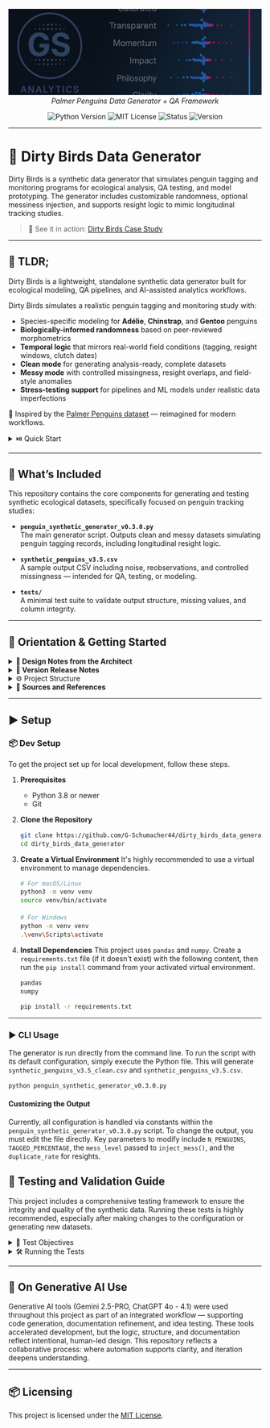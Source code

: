 <file name=0 path=/Users/garrettschumacher/Documents/git_repos/dirty_birds_data_generator/README.md><p align="center">
  <img src="dark_logo_banner.png" width="1000"/>
  <br>
  <em>Palmer Penguins Data Generator + QA Framework</em>
</p>

<p align="center">
  <img alt="Python Version" src="https://img.shields.io/badge/python-3.8+-blue.svg">
  <img alt="MIT License" src="https://img.shields.io/badge/license-MIT-blue">
  <img alt="Status" src="https://img.shields.io/badge/status-alpha-lightgrey">
  <img alt="Version" src="https://img.shields.io/badge/version-v0.3.0-blueviolet">
</p>

---

# 🐧 Dirty Birds Data Generator

Dirty Birds is a synthetic data generator that simulates penguin tagging and monitoring programs for ecological analysis, QA testing, and model prototyping. The generator includes customizable randomness, optional messiness injection, and supports resight logic to mimic longitudinal tracking studies.

>📸 See it in action: [Dirty Birds Case Study](https://github.com/G-Schumacher44/dirty_birds_case_study)

___


## 🧩 TLDR;

Dirty Birds is a lightweight, standalone synthetic data generator built for ecological modeling, QA pipelines, and AI-assisted analytics workflows.

Dirty Birds simulates a realistic penguin tagging and monitoring study with:

- Species-specific modeling for **Adélie**, **Chinstrap**, and **Gentoo** penguins  
- **Biologically-informed randomness** based on peer-reviewed morphometrics  
- **Temporal logic** that mirrors real-world field conditions (tagging, resight windows, clutch dates)  
- **Clean mode** for generating analysis-ready, complete datasets  
- **Messy mode** with controlled missingness, resight overlaps, and field-style anomalies  
- **Stress-testing support** for pipelines and ML models under realistic data imperfections

🧠 Inspired by the [Palmer Penguins dataset](https://github.com/allisonhorst/palmerpenguins) — reimagined for modern workflows.

<details>
<summary> ⏯️ Quick Start</summary>
<br>

1. **Clone the repository**  
   
   ```bash
   git clone https://github.com/G-Schumacher44/dirty_birds_data_generator.git
   cd dirty_birds_data_generator
    ```

2.	**(Optional) Create a virtual environment**

    ```bash
    python -m venv venv
    source venv/bin/activate  # or venv\Scripts\activate on Windows
    pip install -r requirements.txt
    ```
3.	**Run the generator (default config, clean data)**

    ```bash
    python penguin_synthetic_generator_v0.3.0.py
    ```

</details>

---

## 📐 What’s Included

This repository contains the core components for generating and testing synthetic ecological datasets, specifically focused on penguin tracking studies:

- **`penguin_synthetic_generator_v0.3.0.py`**  
  The main generator script. Outputs clean and messy datasets simulating penguin tagging records, including longitudinal resight logic.

- **`synthetic_penguins_v3.5.csv`**  
  A sample output CSV including noise, reobservations, and controlled missingness — intended for QA, testing, or modeling.

- **`tests/`**  
  A minimal test suite to validate output structure, missing values, and column integrity.

---

## 🧭 Orientation & Getting Started

<details>
<summary><strong>🧠 Design Notes from the Architect</strong></summary>
<br>
Dirty Birds was created to fill the gap between clean, curated demo datasets and the messy, complex data typical in ecological fieldwork.

The original [Palmer Penguins dataset](https://github.com/allisonhorst/palmerpenguins) is widely used for teaching and modeling, but it lacks longitudinal structure, controlled messiness, and metadata variation. Dirty Birds addresses these limitations with:

- Multi-species support (Adélie, Chinstrap, Gentoo)  
- Realistic morphometric ranges based on field data  
- Simulated tagging, resight patterns, and seasonal clutch events  
- Field-like artifacts: missing values, duplicates, partial records  
- A **tiered realism system**: from clean, analysis-ready outputs to messy, field-style datasets for pipeline testing and skill building

The goal was not just to replicate a dataset — but to simulate real-world constraints. Dirty Birds helps teams validate pipelines, stress-test models, and teach robust data practices with credible synthetic data grounded in ecological research.

</details>

</details>

<details>
<summary><strong>🫆 Version Release Notes</strong></summary>

### ✅ v0.3.0 (Current)

This version introduces significant enhancements to the data generation logic, focusing on deeper ecological realism and more complex data quality challenges.

**✨ New Features**

- **Clutch & Egg-Laying Logic**: The generator now simulates clutch completion and egg-laying dates.
  - `clutch_completion` column added, with probabilities based on species.
  - `date_egg` column added, calculated relative to the capture date for successful clutches.
- **Advanced Health Status Modeling**: Health status is now dynamically calculated based on a combination of factors:
  - Body mass relative to species-specific means.
  - Colony-based "stress factors" that impact health thresholds.
  - Species-specific fragility modifiers.
- **Longitudinal Resight Duplication**: The script now simulates longitudinal studies by creating "resighted" penguin records.
  - Duplicates a configurable percentage of records.
  - Advances the `capture_date` and `age_group` for resighted penguins.
  - Applies slight "drift" to biometric measurements over time.

**🛠️ Improvements**

- **Refined Messiness Injection**: The `inject_mess` function is more sophisticated, adding new types of data corruption:
  - More plausible outliers for biometric measurements, constrained within biological bounds.
  - A wider variety of typos and invalid formats for categorical data (`sex`, `age_group`, `colony_id`).
  - Corrupted and invalid date formats.
- **Ecological Weighting**: Penguin generation now uses weighted probabilities for colony assignment and age groups, creating a more realistic population distribution.
- **Dedicated Species Missingness**: A new function specifically injects `NaN` values into the `species` column to better simulate a common field data issue.
- **Study Name Generation**: A `study_name` (e.g., `PAPRI2023`) is now generated based on the capture year, mimicking real project identifiers.

---

### 🔮 v0.4.0 (Planned)

(more robust tagging systems, yaml configuration<move to an agnostic system that can generate any species style data>)

</details>

</details> 

<details>
<summary>⚙️ Project Structure</summary>

```
dirty_birds_data_generator/
│
├── .gitignore                  # Specifies files and directories to be ignored by Git.
│
├── penguin_synthetic_generator_v0.3.0.py  # The core data generation script.
│
├── pytests/                      # Directory containing all tests for the project.
│   └── test_penguin_generator.py # Pytest suite to validate the generator's output.
│
├── README.md                   # This documentation file.
│
├── requirements.txt            # (Recommended) Lists Python dependencies for the project.
│
└── *.csv                       # Generated output files (ignored by .gitignore).
    ├── synthetic_penguins_v3.5_clean.csv # The clean, analysis-ready dataset.
    └── synthetic_penguins_v3.5.csv       # The messy dataset with injected errors.
```

</details>

<details>
<summary><strong>📖 Sources and References</strong></summary>

**📚 Research-Backed Design**

The generator is grounded in real-world penguin research.

I based colony sizes on published ecological studies, modeled species-specific morphometrics using real measurements, and designed the temporal structure (e.g. tag dates, egg laying, resight windows) to mirror field realities.

Even the injected messiness — like partial sex assignments, missing weights, or resight overlaps — was crafted based on documented fieldwork constraints and data collection patterns.

Behind this generator is a layer of ecological research: peer-reviewed literature, dataset audits, and tagging program documentation all informed the logic. Our goal was to build not just plausible data — but credible synthetic data.

**Sources**

- [Palmer Penguins Extended Dataset (Kaggle)](https://www.kaggle.com/datasets/samybaladram/palmers-penguin-dataset-extended)  
  *(used as a baseline dataset for structure and values across key features)*
- [Original Palmer Penguins R package](https://github.com/allisonhorst/palmerpenguins)  
  *(provided foundational variable definitions and column semantics)*
- [USAP Continental Field Manual (2024)](https://www.usap.gov/usapgov/travelAndDeployment/documents/Continental-Field-Manual-2024.pdf)  
  *(used for tag/resight timing and field logistics modeling)*
- [Adélie Penguin Breeding Census – AADC Collection #154](https://data.aad.gov.au/aadc/biodiversity/display_collection.cfm?collection_id=154)  
  *(used for colony size distributions, clutch timing patterns, and site-specific breeding variability)*
- [Ropert‑Coudert et al. (2018) – *Two Massive Breeding Failures in an Adélie Colony*](https://doi.org/10.3389/fmars.2018.00264)  
  *(used to model temporal breeding variability and extreme event scenarios)*
- [Schmidt et al. (2021) – *Sub-Colony Habitat & Reproductive Success in Adélie Penguins*](https://doi.org/10.1038/s41598-021-94861-7)  
  *(used to parameterize habitat-scale effects on nest success rates)*
- [Palmer Station Morphometric Dataset (2007–2009, EDI)](https://data.key2stats.com/data-set/view/1299)  
  *(public-domain measurements of bill length, depth, flipper length, body mass, and sex across Adélie, Chinstrap, and Gentoo penguins — used to model species-specific distributions and dimorphism)*
- [Tyler et al. (2020) – *Morphometric & Genetic Evidence for Four Gentoo Penguin Clades*](https://doi.org/10.1002/ece3.6973)  
  *(used to parameterize Gentoo body size, bill morphology, and subspecies variation)*
- [Fattorini & Olmastroni (2021) – *Morphometric Sexing in Adélie Penguins*](https://doi.org/10.1007/s00300-021-02893-6)  
  *(used to model bill length, bill depth, body mass, and sex-based morphometric differences)*

</details>

---

## ▶️ Setup 

### 📦 Dev Setup

To get the project set up for local development, follow these steps.

1.  **Prerequisites**
    - Python 3.8 or newer
    - Git

2.  **Clone the Repository**
    ```bash
    git clone https://github.com/G-Schumacher44/dirty_birds_data_generator.git
    cd dirty_birds_data_generator
    ```

3.  **Create a Virtual Environment**
    It's highly recommended to use a virtual environment to manage dependencies.
    ```bash
    # For macOS/Linux
    python3 -m venv venv
    source venv/bin/activate

    # For Windows
    python -m venv venv
    .\venv\Scripts\activate
    ```

4.  **Install Dependencies**
    This project uses `pandas` and `numpy`. Create a `requirements.txt` file (if it doesn't exist) with the following content, then run the `pip install` command from your activated virtual environment.
    ```txt
    pandas
    numpy
    ```
    ```bash
    pip install -r requirements.txt
    ```

___

### ▶️ CLI Usage

The generator is run directly from the command line. To run the script with its default configuration, simply execute the Python file. This will generate `synthetic_penguins_v3.5_clean.csv` and `synthetic_penguins_v3.5.csv`.

```bash
python penguin_synthetic_generator_v0.3.0.py
```

#### Customizing the Output

Currently, all configuration is handled via constants within the `penguin_synthetic_generator_v0.3.0.py` script. To change the output, you must edit the file directly. Key parameters to modify include `N_PENGUINS`, `TAGGED_PERCENTAGE`, the `mess_level` passed to `inject_mess()`, and the `duplicate_rate` for resights.

## 🧪 Testing and Validation Guide

This project includes a comprehensive testing framework to ensure the integrity and quality of the synthetic data. Running these tests is highly recommended, especially after making changes to the configuration or generating new datasets.

<details>
<summary>🎯 Test Objectives</summary>


</details>  

<details>
<summary>🛠️ Running the Tests</summary>


</details>

___

## 🤝 On Generative AI Use

Generative AI tools (Gemini 2.5-PRO, ChatGPT 4o - 4.1) were used throughout this project as part of an integrated workflow — supporting code generation, documentation refinement, and idea testing. These tools accelerated development, but the logic, structure, and documentation reflect intentional, human-led design. This repository reflects a collaborative process: where automation supports clarity, and iteration deepens understanding.

---

## 📦 Licensing

This project is licensed under the [MIT License](LICENSE).</file>
